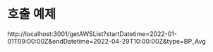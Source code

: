 # 호출 예제

http://localhost:3001/getAWSList?startDatetime=2022-01-01T09:00:00Z&endDatetime=2022-04-29T10:00:00Z&type=BP_Avg
